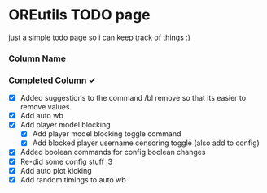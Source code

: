 # OREutils TODO page
just a simple todo page so i can keep track of things :)

### Column Name
<!---
- [ ] Task title ~3d #type @name yyyy-mm-dd
  - [ ] Sub-task or description
-->


### Completed Column ✓
<!---
- [x] Completed task title
-->
- [x] Added suggestions to the command /bl remove so that its easier to remove values.
- [x] Add auto wb
- [x] Add player model blocking
  - [x] Add player model blocking toggle command
  - [x] Add blocked player username censoring toggle (also add to config)
- [x] Added boolean commands for config boolean changes
- [x] Re-did some config stuff :3
- [x] Add auto plot kicking
- [x] Add random timings to auto wb